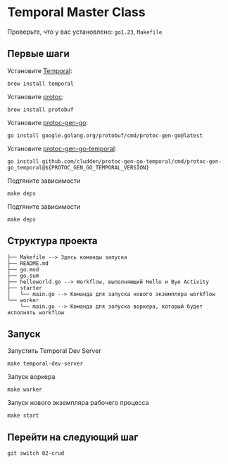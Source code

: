 # Temporal Master Class

Проверьте, что у вас установлено: `go1.23`, `Makefile`

## Первые шаги
Установите [Temporal](https://temporal.io/setup/install-temporal-cli):
```shell
brew install temporal
```

Установите [protoc](https://grpc.io/docs/protoc-installation/):
```shell
brew install protobuf
```

Установите [protoc-gen-go](https://grpc.io/docs/languages/go/quickstart/):
```shell
go install google.golang.org/protobuf/cmd/protoc-gen-go@latest
```

Установите [protoc-gen-go-temporal](https://github.com/cludden/protoc-gen-go-temporal):
```shell
go install github.com/cludden/protoc-gen-go-temporal/cmd/protoc-gen-go_temporal@${PROTOC_GEN_GO_TEMPORAL_VERSION}
```

Подтяните зависимости
```shell
make deps
```

Подтяните зависимости
```shell
make deps
```

## Структура проекта

```
├── Makefile --> Здесь команды запуска
├── README.md                  
├── go.mod
├── go.sum
├── helloworld.go --> Workflow, выполняющий Hello и Bye Activity
├── starter
│   └── main.go --> Команда для запуска нового экземпляра workflow
└── worker
    └── main.go --> Команда для запуска воркера, который будет исполнять workflow
```

## Запуск

Запустить Temporal Dev Server
```shell
make temporal-dev-server
```

Запуск воркера
```shell
make worker
```

Запуск нового экземпляра рабочего процесса
```shell
make start
```

## Перейти на следующий шаг

```shell
git switch 02-crud
```